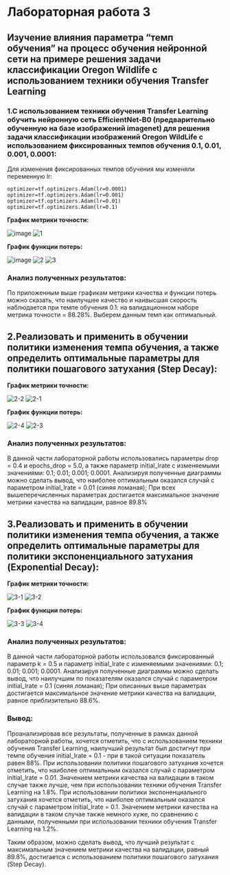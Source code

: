 Лабораторная работа 3
===
Изучение влияния параметра “темп обучения” на процесс обучения нейронной сети на примере решения задачи классификации Oregon Wildlife с использованием техники обучения Transfer Learning
----
### 1.С использованием техники обучения Transfer Learning обучить нейронную сеть EfficientNet-B0 (предварительно обученную на базе изображений imagenet) для решения задачи классификации изображений Oregon WildLife с использованием фиксированных темпов обучения 0.1, 0.01, 0.001, 0.0001:

Для изменения фиксированных темпов обучения мы изменяли переменную lr:

```
optimizer=tf.optimizers.Adam(lr=0.0001)
optimizer=tf.optimizers.Adam(lr=0.001)
optimizer=tf.optimizers.Adam(lr=0.01)
optimizer=tf.optimizers.Adam(lr=0.1)
``` 
**График метрики точности:**

![image](https://user-images.githubusercontent.com/59210216/111885943-bc01a680-89db-11eb-90bc-4cd6d8ce1185.png)
![1](https://user-images.githubusercontent.com/59210216/111885440-ea31b700-89d8-11eb-8cbc-3bf0020b43aa.jpg)

**График функции потерь:**

![image](https://user-images.githubusercontent.com/59210216/111885967-f703da00-89db-11eb-8298-d80e078f7739.png)
![2](https://user-images.githubusercontent.com/59210216/111885441-ec941100-89d8-11eb-8bf8-84415e43e67b.jpg)
![3](https://user-images.githubusercontent.com/59210216/111885443-ee5dd480-89d8-11eb-94cc-605bb9ebb5ab.jpg)

### Анализ полученных результатов:

По приложенным выше графикам метрики качества и  функции потерь можно сказать, что наилучшее качество и наивысшая скорость наблюдается при темпе обучения 0.1: на валидационном наборе метрика точности = 88.28%. Выберем данным темп как оптимальный.

2.Реализовать и применить в обучении политики изменения темпа обучения, а также определить оптимальные параметры для политики пошагового затухания (Step Decay):
-------

**График метрики точности:**

![2-2](https://user-images.githubusercontent.com/59210216/111902146-f9eae300-8a4c-11eb-8786-f508b5f47beb.jpg)
![2-1](https://user-images.githubusercontent.com/59210216/111902149-fb1c1000-8a4c-11eb-8b12-350ca2ba0b53.jpg)

**График функции потерь:**

![2-4](https://user-images.githubusercontent.com/59210216/111902148-fb1c1000-8a4c-11eb-8503-702281aa47e3.jpg)
![2-3](https://user-images.githubusercontent.com/59210216/111902147-fa837980-8a4c-11eb-8cb0-141fc1a553a3.jpg)

### Анализ полученных результатов:
В данной части лабораторной работы использовались параметры drop = 0.4 и epochs_drop = 5.0, а также параметр initial_lrate с изменяемыми значениями: 0.1; 0.01; 0.001; 0.0001. 
Анализируя полученные диаграммы можно сделать вывод, что наиболее оптимальным оказался случай с параметром initial_lrate = 0.01 (синяя ломаная); При всех вышеперечисленных параметрах достигается максимальное значение метрики качества на валидации, равное 89.8%

3.Реализовать и применить в обучении политики изменения темпа обучения, а также определить оптимальные параметры для политики экспоненциального затухания (Exponential Decay):
---------

**График метрики точности:**

![3-1](https://user-images.githubusercontent.com/59210216/111903687-8fd63c00-8a54-11eb-919a-57e6c99e7409.jpg)
![3-2](https://user-images.githubusercontent.com/59210216/111903689-8fd63c00-8a54-11eb-98b0-37d10269ad17.jpg)

**График функции потерь:**

![3-3](https://user-images.githubusercontent.com/59210216/111903683-8ea50f00-8a54-11eb-8ff8-05ab9d1a0035.jpg)
![3-4](https://user-images.githubusercontent.com/59210216/111903686-8f3da580-8a54-11eb-8c7c-b0b749e2e1f1.jpg)

### Анализ полученных результатов:
В данной части лабораторной работы использовался фиксированный параметр k = 0.5 и параметр initial_lrate с изменяемыми значениями: 0.1; 0.01; 0.001; 0.0001. Анализируя полученные диаграммы можно сделать вывод, что наилучшим по показателям оказался случай с параметром initial_lrate = 0.1 (синяя ломаная); При описанных выше параметрах достигается максимальное значение метрики качества на валидации, равное приблизительно 88.6%.

### Вывод:
Проанализировав все результаты, полученные в рамках данной лабораторной работы, хочется отметить, что с использованием техники обучения Transfer Learning, наилучший результат был достигнут при темпе обучения initial_lrate = 0.1 - при в такой ситуации показатель равен 88%. При использовании политики пошагового затухания хочется отметить, что наиболее оптимальным оказался случай с параметром initial_lrate = 0.01. Значением метрики качества на валидации в таком случае также лучше, чем при использовании техники обучения Transfer Learning на 1.8%. При использовании политики экспоненциального затухания хочется отметить, что наиболее оптимальным оказался случай с параметром initial_lrate = 0.1. Значением метрики качества на валидации в таком случае также немного хуже, по сравнению с данными, полученными при использовании техники обучения Transfer Learning на 1.2%.  

Таким образом, можно сделать вывод, что лучший результат с максимальным значением метрики качества на валидации, равный 89.8%, достигается с использованием политики пошагового затухания (Step Decay).
